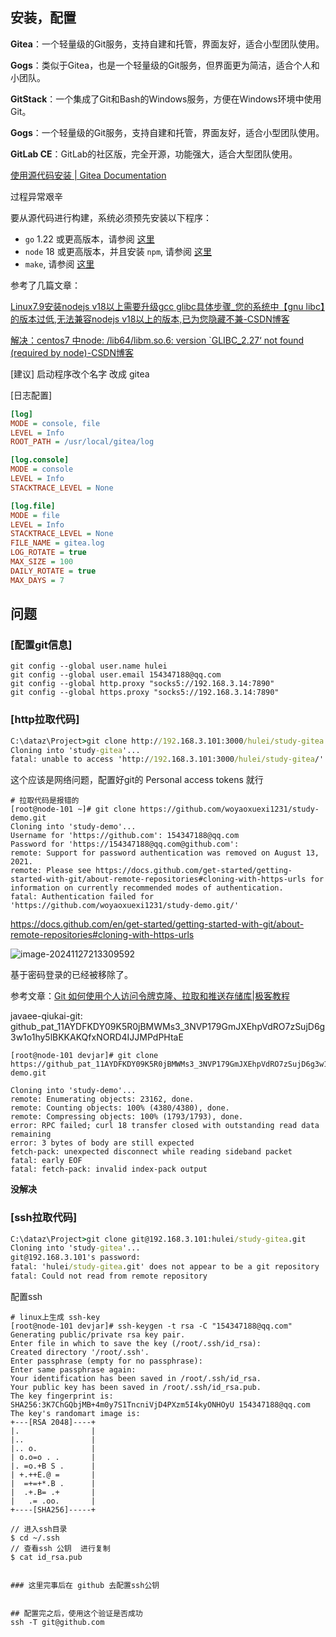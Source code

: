 ## 安装，配置

**Gitea**：一个轻量级的Git服务，支持自建和托管，界面友好，适合小型团队使用。

**Gogs**：类似于Gitea，也是一个轻量级的Git服务，但界面更为简洁，适合个人和小团队。

**GitStack**：一个集成了Git和Bash的Windows服务，方便在Windows环境中使用Git。

**Gogs**：一个轻量级的Git服务，支持自建和托管，界面友好，适合小型团队使用。

**GitLab CE**：GitLab的社区版，完全开源，功能强大，适合大型团队使用。



[使用源代码安装 | Gitea Documentation](https://docs.gitea.com/zh-cn/installation/install-from-source)

过程异常艰辛

要从源代码进行构建，系统必须预先安装以下程序：

- `go` 1.22 或更高版本，请参阅 [这里](https://go.dev/dl/)
- `node` 18 或更高版本，并且安装 `npm`, 请参阅 [这里](https://nodejs.org/zh-cn/download/)
- `make`, 请参阅 [这里](https://docs.gitea.com/zh-cn/development/hacking-on-gitea)

参考了几篇文章：

[Linux7.9安装nodejs v18以上需要升级gcc glibc具体步骤_您的系统中【gnu libc】的版本过低,无法兼容nodejs v18以上的版本,已为您隐藏不兼-CSDN博客](https://blog.csdn.net/qq_44546355/article/details/135148883)

[解决：centos7 中node: /lib64/libm.so.6: version `GLIBC_2.27‘ not found (required by node)-CSDN博客](https://blog.csdn.net/nilm61/article/details/134266633)



[建议] 启动程序改个名字 改成 gitea 



[日志配置]

```ini
[log]
MODE = console, file
LEVEL = Info
ROOT_PATH = /usr/local/gitea/log

[log.console]
MODE = console
LEVEL = Info
STACKTRACE_LEVEL = None

[log.file]
MODE = file
LEVEL = Info
STACKTRACE_LEVEL = None
FILE_NAME = gitea.log
LOG_ROTATE = true
MAX_SIZE = 100
DAILY_ROTATE = true
MAX_DAYS = 7
```



## 问题

### [配置git信息]

```shell
git config --global user.name hulei
git config --global user.email 154347188@qq.com
git config --global http.proxy "socks5://192.168.3.14:7890"
git config --global https.proxy "socks5://192.168.3.14:7890"
```

### [http拉取代码]

```cmd
C:\dataz\Project>git clone http://192.168.3.101:3000/hulei/study-gitea
Cloning into 'study-gitea'...
fatal: unable to access 'http://192.168.3.101:3000/hulei/study-gitea/': The requested URL returned error: 502
```

这个应该是网络问题，配置好git的 Personal access tokens 就行

```shell
# 拉取代码是报错的
[root@node-101 ~]# git clone https://github.com/woyaoxuexi1231/study-demo.git
Cloning into 'study-demo'...
Username for 'https://github.com': 154347188@qq.com
Password for 'https://154347188@qq.com@github.com': 
remote: Support for password authentication was removed on August 13, 2021.
remote: Please see https://docs.github.com/get-started/getting-started-with-git/about-remote-repositories#cloning-with-https-urls for information on currently recommended modes of authentication.
fatal: Authentication failed for 'https://github.com/woyaoxuexi1231/study-demo.git/'
```

https://docs.github.com/en/get-started/getting-started-with-git/about-remote-repositories#cloning-with-https-urls

![image-20241127213309592](C:\dataz\Project\study-demo\note\images\image-20241127213309592.png)

基于密码登录的已经被移除了。

参考文章：[Git 如何使用个人访问令牌克隆、拉取和推送存储库|极客教程](https://geek-docs.com/git/git-questions/238_git_how_to_use_personal_access_token_to_clone_pull_and_push_a_repo.html)

javaee-qiukai-git: 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

```shel
[root@node-101 devjar]# git clone https://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@github.com/woyaoxuexi1231/study-demo.git

Cloning into 'study-demo'...
remote: Enumerating objects: 23162, done.
remote: Counting objects: 100% (4380/4380), done.
remote: Compressing objects: 100% (1793/1793), done.
error: RPC failed; curl 18 transfer closed with outstanding read data remaining
error: 3 bytes of body are still expected
fetch-pack: unexpected disconnect while reading sideband packet
fatal: early EOF
fatal: fetch-pack: invalid index-pack output
```

**没解决**



### [ssh拉取代码]

```cmd
C:\dataz\Project>git clone git@192.168.3.101:hulei/study-gitea.git
Cloning into 'study-gitea'...
git@192.168.3.101's password:
fatal: 'hulei/study-gitea.git' does not appear to be a git repository
fatal: Could not read from remote repository
```

配置ssh

```shell
# linux上生成 ssh-key
[root@node-101 devjar]# ssh-keygen -t rsa -C "154347188@qq.com"
Generating public/private rsa key pair.
Enter file in which to save the key (/root/.ssh/id_rsa): 
Created directory '/root/.ssh'.
Enter passphrase (empty for no passphrase): 
Enter same passphrase again: 
Your identification has been saved in /root/.ssh/id_rsa.
Your public key has been saved in /root/.ssh/id_rsa.pub.
The key fingerprint is:
SHA256:3K7ChGQbjMB+4m0y7S1TncniVjD4PXzm5I4kyONHOyU 154347188@qq.com
The key's randomart image is:
+---[RSA 2048]----+
|.                |
|..               |
|.. o.            |
| o.o=o . .       |
|. =o.+B S .      |
| +.++E.@ =       |
|  =+=+*.B .      |
|  .+.B= .+       |
|   .= .oo.       |
+----[SHA256]-----+

// 进入ssh目录
$ cd ~/.ssh
// 查看ssh 公钥  进行复制
$ cat id_rsa.pub


### 这里完事后在 github 去配置ssh公钥 


## 配置完之后，使用这个验证是否成功
ssh -T git@github.com 
```





